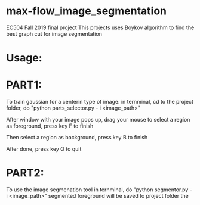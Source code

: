 # max-flow_image_segmentation
EC504 Fall 2019 final project
This projects uses Boykov algorithm to find the best graph cut for image segmentation
# Usage:
# PART1:
To train gaussian for a centerin type of image:
in ternminal, cd to the project folder, do "python parts_selector.py - i <image_path>"

After window with your image pops up, drag your mouse to select a region as foreground, press key F to finish

Then select a region as background, press key B to finish

After done, press key Q to quit
# PART2:
To use the image segmenation tool 
in ternminal, do "python segmentor.py - i <image_path>"
segmented foreground will be saved to project folder the
